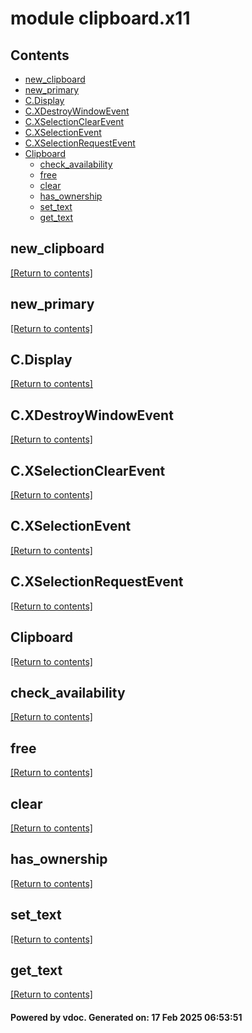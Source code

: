 # module clipboard.x11


## Contents
- [new_clipboard](#new_clipboard)
- [new_primary](#new_primary)
- [C.Display](#C.Display)
- [C.XDestroyWindowEvent](#C.XDestroyWindowEvent)
- [C.XSelectionClearEvent](#C.XSelectionClearEvent)
- [C.XSelectionEvent](#C.XSelectionEvent)
- [C.XSelectionRequestEvent](#C.XSelectionRequestEvent)
- [Clipboard](#Clipboard)
  - [check_availability](#check_availability)
  - [free](#free)
  - [clear](#clear)
  - [has_ownership](#has_ownership)
  - [set_text](#set_text)
  - [get_text](#get_text)

## new_clipboard
[[Return to contents]](#Contents)

## new_primary
[[Return to contents]](#Contents)

## C.Display
[[Return to contents]](#Contents)

## C.XDestroyWindowEvent
[[Return to contents]](#Contents)

## C.XSelectionClearEvent
[[Return to contents]](#Contents)

## C.XSelectionEvent
[[Return to contents]](#Contents)

## C.XSelectionRequestEvent
[[Return to contents]](#Contents)

## Clipboard
[[Return to contents]](#Contents)

## check_availability
[[Return to contents]](#Contents)

## free
[[Return to contents]](#Contents)

## clear
[[Return to contents]](#Contents)

## has_ownership
[[Return to contents]](#Contents)

## set_text
[[Return to contents]](#Contents)

## get_text
[[Return to contents]](#Contents)

#### Powered by vdoc. Generated on: 17 Feb 2025 06:53:51
